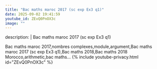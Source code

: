 ```yaml
---
title: "Bac maths maroc 2017 (sc exp Ex3 q1)"
date: 2025-09-02 19:41:59 
youtube_id: ZEvQ0PnOX3c
image: ""
---
```

description: |
  Bac maths maroc 2017 (sc exp Ex3 q1)
  
  Bac maths maroc 2017,nombres complexes,module,argument,Bac maths maroc 2017 (sc exp Ex3 q1),Bac maths 2018,Bac maths 2018 Morocco,arithmetic,bac maths...
{% include youtube-privacy.html id="ZEvQ0PnOX3c" %}

